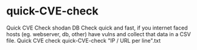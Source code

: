 # quick-CVE-check
Quick CVE Check shodan DB
Check quick and fast, if you internet faced hosts (eg. webserver, db, other) have vulns and collect that data in a CSV file.
Quick CVE check
quick-CVE-check "IP / URL per line".txt
